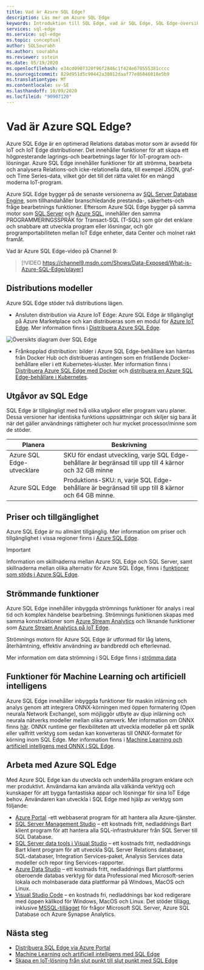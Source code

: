 ```yaml
---
title: Vad är Azure SQL Edge?
description: Läs mer om Azure SQL Edge
keywords: Introduktion till SQL Edge, vad är SQL Edge, SQL Edge-översikt
services: sql-edge
ms.service: sql-edge
ms.topic: conceptual
author: SQLSourabh
ms.author: sourabha
ms.reviewer: sstein
ms.date: 05/19/2020
ms.openlocfilehash: e34cd0907320f96f2846c1f424e678555381cccc
ms.sourcegitcommit: 829d951d5c90442a38012daaf77e86046018e5b9
ms.translationtype: MT
ms.contentlocale: sv-SE
ms.lasthandoff: 10/09/2020
ms.locfileid: "90907120"
---
```

# <a name="what-is-azure-sql-edge"></a>Vad är Azure SQL Edge?

Azure SQL Edge är en optimerad Relations databas motor som är avsedd för IoT och IoT Edge distributioner. Det innehåller funktioner för att skapa ett högpresterande lagrings-och bearbetnings lager för IoT-program och-lösningar. Azure SQL Edge innehåller funktioner för att strömma, bearbeta och analysera Relations-och icke-relationella data, till exempel JSON, graf-och Time Series-data, vilket gör det till det rätta valet för en mängd moderna IoT-program.

Azure SQL Edge bygger på de senaste versionerna av [SQL Server Database Engine](/sql/sql-server/sql-server-technical-documentation), som tillhandahåller branschledande prestanda-, säkerhets-och fråge bearbetnings funktioner. Eftersom Azure SQL Edge bygger på samma motor som [SQL Server](/sql/sql-server/sql-server-technical-documentation) och [Azure SQL](https://docs.microsoft.com/azure/azure-sql/), innehåller den samma PROGRAMMERINGSSPRÅK för Transact-SQL (T-SQL) som gör det enklare och snabbare att utveckla program eller lösningar, och gör programportabiliteten mellan IoT Edge enheter, data Center och molnet rakt framåt.

Vad är Azure SQL Edge-video på Channel 9:
> [!VIDEO https://channel9.msdn.com/Shows/Data-Exposed/What-is-Azure-SQL-Edge/player]

## <a name="deployment-models"></a>Distributions modeller

Azure SQL Edge stöder två distributions lägen.

- Ansluten distribution via Azure IoT Edge: Azure SQL Edge är tillgängligt på Azure Marketplace och kan distribueras som en modul för [Azure IoT Edge](../iot-edge/about-iot-edge.md). Mer information finns i [Distribuera Azure SQL Edge](deploy-portal.md).<br>

![Översikts diagram över SQL Edge](media/overview/overview.png)

- Frånkopplad distribution: bilder i Azure SQL Edge-behållare kan hämtas från Docker Hub och distribueras antingen som en fristående Docker-behållare eller i ett Kubernetes-kluster. Mer information finns i [Distribuera Azure SQL Edge med Docker](disconnected-deployment.md) och [distribuera en Azure SQL Edge-behållare i Kubernetes](deploy-kubernetes.md).

## <a name="editions-of-sql-edge"></a>Utgåvor av SQL Edge

SQL Edge är tillgängligt med två olika utgåvor eller program varu planer. Dessa versioner har identiska funktions uppsättningar och skiljer sig bara åt när det gäller användnings rättigheter och hur mycket processor/minne som de stöder.

   |**Planera**  |**Beskrivning**  |
   |---------|---------|
   |Azure SQL Edge-utvecklare  |  SKU för endast utveckling, varje SQL Edge-behållare är begränsad till upp till 4 kärnor och 32 GB minne  |
   |Azure SQL Edge    |  Produktions-SKU: n, varje SQL Edge-behållare är begränsad till upp till 8 kärnor och 64 GB minne. |

## <a name="pricing-and-availability"></a>Priser och tillgänglighet

Azure SQL Edge är nu allmänt tillgänglig. Mer information om priser och tillgänglighet i vissa regioner finns i [Azure SQL Edge](https://azure.microsoft.com/services/sql-edge/).

> [!IMPORTANT]
> Information om skillnaderna mellan Azure SQL Edge och SQL Server, samt skillnaderna mellan olika alternativ för Azure SQL Edge, finns i [funktioner som stöds i Azure SQL Edge](features.md).

## <a name="streaming-capabilities"></a>Strömmande funktioner  

Azure SQL Edge innehåller inbyggda strömnings funktioner för analys i real tid och komplex händelse bearbetning. Strömnings funktionen skapas med samma konstruktioner som [Azure Stream Analytics](../stream-analytics/stream-analytics-introduction.md) och liknande funktioner som [Azure Stream Analytics på IoT Edge](../stream-analytics/stream-analytics-edge.md).

Strömnings motorn för Azure SQL Edge är utformad för låg latens, återhämtning, effektiv användning av bandbredd och efterlevnad. 

Mer information om data strömning i SQL Edge finns i [strömma data](stream-data.md)

## <a name="machine-learning-and-artificial-intelligence-capabilities"></a>Funktioner för Machine Learning och artificiell intelligens

Azure SQL Edge innehåller inbyggda funktioner för maskin inlärning och analys genom att integrera ONNX-körningen med öppen formatering (Open neurala Network Exchange), som möjliggör utbyte av djup inlärning och neurala nätverks modeller mellan olika ramverk. Mer information om ONNX finns [här](https://onnx.ai/). ONNX runtime ger flexibiliteten att utveckla modeller på ett språk eller valfritt verktyg som sedan kan konverteras till ONNX-formatet för körning inom SQL Edge. Mer information finns i [Machine Learning och artificiell intelligens med ONNX i SQL Edge](onnx-overview.md).

## <a name="working-with-azure-sql-edge"></a>Arbeta med Azure SQL Edge

Med Azure SQL Edge kan du utveckla och underhålla program enklare och mer produktivt. Användarna kan använda alla välkända verktyg och kunskaper för att bygga fantastiska appar och lösningar för sina IoT Edge behov. Användaren kan utveckla i SQL Edge med hjälp av verktyg som följande:

- [Azure Portal](https://portal.azure.com/) -ett webbaserat program för att hantera alla Azure-tjänster.
- [SQL Server Management Studio](/sql/ssms/download-sql-server-management-studio-ssms/) – ett kostnads fritt, nedladdnings Bart klient program för att hantera alla SQL-infrastrukturer från SQL Server till SQL Database.
- [SQL Server data tools i Visual Studio](/sql/ssdt/download-sql-server-data-tools-ssdt/) – ett kostnads fritt, nedladdnings Bart klient program för att utveckla SQL Server Relations databaser, SQL-databaser, Integration Services-paket, Analysis Services data modeller och repor ting Services-rapporter.
- [Azure Data Studio](/sql/azure-data-studio/what-is/) – ett kostnads fritt, nedladdnings Bart plattforms oberoende databas verktyg för data Professional med Microsoft-serien lokala och molnbaserade data plattformar på Windows, MacOS och Linux.
- [Visual Studio Code](https://code.visualstudio.com/docs) – en kostnads fri, nedladdnings bar kod redigerare med öppen källkod för Windows, MacOS och Linux. Det stöder tillägg, inklusive [MSSQL-tillägget](https://aka.ms/mssql-marketplace) för frågor Microsoft SQL Server, Azure SQL Database och Azure Synapse Analytics.


## <a name="next-steps"></a>Nästa steg

- [Distribuera SQL Edge via Azure Portal](deploy-portal.md)
- [Machine Learning och artificiell intelligens med SQL Edge](onnx-overview.md)
- [Skapa en IoT-lösning från slut punkt till slut punkt med SQL Edge](tutorial-deploy-azure-resources.md)
